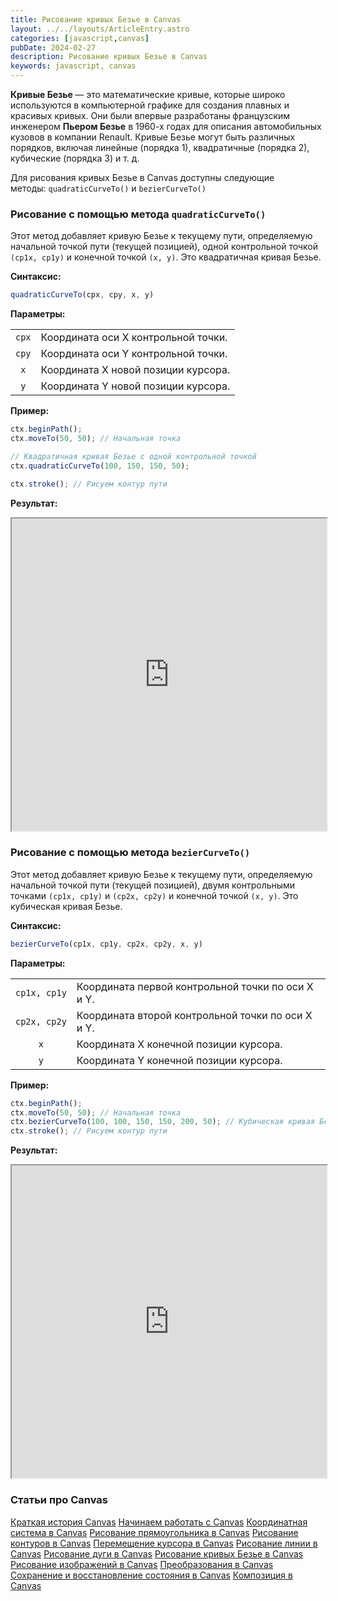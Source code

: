 ```yaml
---
title: Рисование кривых Безье в Canvas
layout: ../../layouts/ArticleEntry.astro
categories: [javascript,canvas]
pubDate: 2024-02-27
description: Рисование кривых Безье в Canvas
keywords: javascript, canvas
---
```


<p><strong>Кривые Безье </strong>— это математические кривые, которые широко используются в компьютерной графике для создания плавных и красивых кривых. Они были впервые разработаны французским инженером <strong>Пьером Безье</strong> в 1960-х годах для описания автомобильных кузовов в компании Renault. Кривые Безье могут быть различных порядков, включая линейные (порядка 1), квадратичные (порядка 2), кубические (порядка 3) и т. д.</p>

<p>Для рисования кривых Безье в Canvas доступны следующие методы: <code>quadraticCurveTo()</code> и <code>bezierCurveTo()</code></p>

### Рисование с помощью метода <code>quadraticCurveTo()</code>

<p>Этот метод добавляет кривую Безье к текущему пути, определяемую начальной точкой пути (текущей позицией), одной контрольной точкой <code>(cp1x, cp1y)</code> и конечной точкой <code>(x, y)</code>. Это квадратичная кривая Безье.</p>

<p><strong>Синтаксис:</strong></p>

```javascript
quadraticCurveTo(cpx, cpy, x, y)
```

<p><strong>Параметры:</strong></p>

<table align="center" style="width:100%">
	<tbody>
		<tr>
			<td style="text-align: center;"><code>cpx</code></td>
			<td>Координата оси X контрольной точки.</td>
		</tr>
		<tr>
			<td style="text-align: center;"><code>cpy</code></td>
			<td>Координата оси Y контрольной точки.</td>
		</tr>
		<tr>
			<td style="text-align: center;"><code>x</code></td>
			<td>Координата X новой позиции курсора.</td>
		</tr>
		<tr>
			<td style="text-align: center;"><code>y</code></td>
			<td>Координата Y новой позиции курсора.</td>
		</tr>
	</tbody>
</table>

<p><strong>Пример:</strong></p>

```javascript
ctx.beginPath();
ctx.moveTo(50, 50); // Начальная точка

// Квадратичная кривая Безье с одной контрольной точкой
ctx.quadraticCurveTo(100, 150, 150, 50);

ctx.stroke(); // Рисуем контур пути
```

<p><strong>Результат:</strong></p>

<p><iframe allowfullscreen="true" height="500" scrolling="no" src="https://codepen.io/Awilum/embed/ExMeygL?default-tab=result" width="100%"></iframe></p>

### Рисование с помощью метода <code>bezierCurveTo()</code>

<p>Этот метод добавляет кривую Безье к текущему пути, определяемую начальной точкой пути (текущей позицией), двумя контрольными точками <code>(cp1x, cp1y)</code> и <code>(cp2x, cp2y)</code> и конечной точкой <code>(x, y)</code>. Это кубическая кривая Безье.</p>

<p><strong>Синтаксис:</strong></p>

```javascript
bezierCurveTo(cp1x, cp1y, cp2x, cp2y, x, y)
```

<p><strong>Параметры:</strong></p>

<table style="width:100%">
	<tbody>
		<tr>
			<td style="text-align: center;"><code>cp1x, cp1y</code></td>
			<td>Координата первой контрольной точки по оси X и Y.</td>
		</tr>
		<tr>
			<td style="text-align: center;"><code>cp2x, cp2y</code></td>
			<td>Координата второй контрольной точки по оси X и Y.</td>
		</tr>
		<tr>
			<td style="text-align: center;"><code>x</code></td>
			<td>Координата X конечной позиции курсора.</td>
		</tr>
		<tr>
			<td style="text-align: center;"><code>y</code></td>
			<td>Координата Y конечной позиции курсора.</td>
		</tr>
	</tbody>
</table>

<p><strong>Пример:</strong></p>

```javascript
ctx.beginPath();
ctx.moveTo(50, 50); // Начальная точка
ctx.bezierCurveTo(100, 100, 150, 150, 200, 50); // Кубическая кривая Безье
ctx.stroke(); // Рисуем контур пути
```

<p><strong>Результат:</strong></p>

<p><iframe allowfullscreen="true" height="500" scrolling="no" src="https://codepen.io/Awilum/embed/GReXjRj?default-tab=result" width="100%"></iframe></p>

<div>
<h3 class="text-3xl mt-4 mb-4">Cтатьи про Canvas</h4>
<div class="pt-10 pb-10 border-black border-t-2 text-center grid grid-cols-1 lg:grid-cols-2 gap-4">
<a href="/articles/canvas-short-history/" class="bg-white text-black border-2 border-black rounded hover:bg-black hover:text-white px-4 py-2 mr-2 flex items-center justify-center no-underline">Краткая история Canvas</a>
<a href="/articles/canvas-getting-started/" class="bg-white text-black border-2 border-black rounded hover:bg-black hover:text-white px-4 py-2 mr-2 flex items-center justify-center no-underline">Начинаем работать с Canvas</a>
<a href="/articles/canvas-coordinates/" class="bg-white text-black border-2 border-black rounded hover:bg-black hover:text-white  py-2 mr-2 flex items-center justify-center no-underline">Координатная система в Canvas</a>
<a href="/articles/canvas-draw-rect/" class="bg-white text-black border-2 border-black rounded  hover:bg-black hover:text-white py-2 mr-2 flex items-center justify-center no-underline">Рисование прямоугольника в Canvas</a>
<a href="/articles/canvas-draw-path/" class="bg-white text-black border-2 border-black rounded hover:bg-black hover:text-white  py-2 mr-2 flex items-center justify-center no-underline">Рисование контуров в Canvas</a>
<a href="/articles/canvas-move-cursor/" class="bg-white text-black border-2 border-black rounded  hover:bg-black hover:text-white py-2 mr-2 flex items-center justify-center no-underline">Перемещение курсора в Canvas</a>
<a href="/articles/canvas-draw-line/" class="bg-white text-black border-2 border-black rounded hover:bg-black hover:text-white  py-2 mr-2 flex items-center justify-center no-underline">Рисование линии в Canvas</a>
<a href="/articles/canvas-draw-arc/" class="bg-white text-black border-2 border-black rounded  hover:bg-black hover:text-white py-2 mr-2 flex items-center justify-center no-underline">Рисование дуги в Canvas</a>
<a href="/articles/canvas-draw-curve/" class="bg-white text-black border-2 border-black rounded hover:bg-black hover:text-white  py-2 mr-2 flex items-center justify-center no-underline">Рисование кривых Безье в Canvas</a>
<a href="/articles/canvas-draw-images/" class="bg-white text-black border-2 border-black rounded hover:bg-black hover:text-white  py-2 mr-2 flex items-center justify-center no-underline">Рисование изображений в Canvas</a>
<a href="/articles/canvas-transformations/" class="bg-white text-black border-2 border-black rounded hover:bg-black hover:text-white  py-2 mr-2 flex items-center justify-center no-underline">Преобразования в Canvas</a>
<a href="/articles/canvas-save-and-restore/" class="bg-white text-black border-2 border-black rounded hover:bg-black hover:text-white  py-2 mr-2 flex items-center justify-center no-underline">Сохранение и восстановление состояния в Canvas</a>
<a href="/articles/canvas-composite/" class="bg-white text-black border-2 border-black rounded hover:bg-black hover:text-white  py-2 mr-2 flex items-center justify-center no-underline">Композиция в Canvas</a>
</div>
</div>